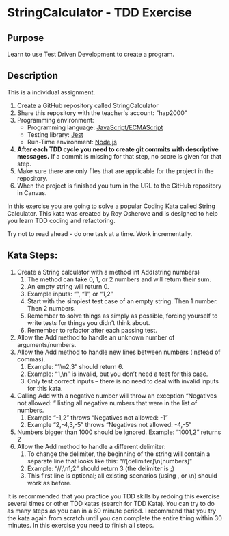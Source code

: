 # StringCalculator - TDD Exercise

## Purpose
Learn to use Test Driven Development to create a program.

## Description
This is a individual assignment.

1. Create a GitHub repository called StringCalculator
2. Share this repository with the teacher's account: "hap2000"
3. Programming environment:
    + Programming language: [JavaScript/ECMAScript](https://developer.mozilla.org/en-US/docs/Web/JavaScript)
    + Testing library: [Jest](https://npmjs.com/package/jest)
    + Run-Time environment: [Node.js](https://nodejs.org/)
4. **After each TDD cycle you need to create git commits with descriptive messages.** If a commit is missing for that step, no score is given for that step.
5. Make sure there are only files that are applicable for the project in the repository.
6. When the project is finished you turn in the URL to the GitHub repository in Canvas.

In this exercise you are going to solve a popular Coding Kata called String Calculator. This kata was created by Roy Osherove and is designed to help you learn TDD coding and refactoring.

Try not to read ahead -  do one task at a time. Work incrementally.

## Kata Steps:

1. Create a String calculator with a method int Add(string numbers)
    1. The method can take 0, 1, or 2 numbers and will return their sum.
    2. An empty string will return 0.
    3. Example inputs: “”, “1”, or “1,2”
    4. Start with the simplest test case of an empty string. Then 1 number. Then 2 numbers.
    5. Remember to solve things as simply as possible, forcing yourself to write tests for things you didn’t think about.
    6. Remember to refactor after each passing test.
2. Allow the Add method to handle an unknown number of arguments/numbers.
3. Allow the Add method to handle new lines between numbers (instead of commas).
    1. Example: “1\n2,3” should return 6.
    2. Example: “1,\n” is invalid, but you don’t need a test for this case.
    3. Only test correct inputs – there is no need to deal with invalid inputs for this kata.
4. Calling Add with a negative number will throw an exception “Negatives not allowed: “ listing all negative numbers that were in the list of numbers.
    1. Example “-1,2” throws “Negatives not allowed: -1”
    2. Example “2,-4,3,-5” throws “Negatives not allowed: -4,-5”
5. Numbers bigger than 1000 should be ignored. Example: “1001,2” returns 2
6. Allow the Add method to handle a different delimiter:
    1. To change the delimiter, the beginning of the string will contain a separate line that looks like this: “//[delimiter]\n[numbers]”
    2. Example: “//;\n1;2” should return 3 (the delimiter is ;)
    3. This first line is optional; all existing scenarios (using , or \n) should work as before.

It is recommended that you practice you TDD skills by redoing this exercise several times or other TDD katas (search for TDD Kata). You can try to do as many steps as you can in a 60 minute period. I recommend that you try the kata again from scratch until you can complete the entire thing within 30 minutes. In this exercise you need to finish all steps.

